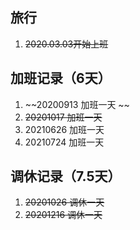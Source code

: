 ## 旅行
1. ~~2020.03.03开始上班~~

## 加班记录（6天）
1. ~~20200913 加班一天 ~~ 
2. ~~20201017 加班一天~~
3. 20210626 加班一天
4. 20210724 加班一天
## 调休记录（7.5天）
1. ~~20201026 调休一天~~
2. ~~20201216 调休一天~~